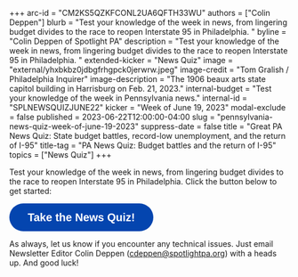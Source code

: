 +++
arc-id = "CM2KS5QZKFCONL2UA6QFTH33WU"
authors = ["Colin Deppen"]
blurb = "Test your knowledge of the week in news, from lingering budget divides to the race to reopen Interstate 95 in Philadelphia. "
byline = "Colin Deppen of Spotlight PA"
description = "Test your knowledge of the week in news, from lingering budget divides to the race to reopen Interstate 95 in Philadelphia. "
extended-kicker = "News Quiz"
image = "external/yhxbkbz0jdbgfrhgpck0jerwrw.jpeg"
image-credit = "Tom Gralish / Philadelphia Inquirer"
image-description = "The 1906 beaux arts state capitol building in Harrisburg on Feb. 21, 2023."
internal-budget = "Test your knowledge of the week in Pennsylvania news."
internal-id = "SPLNEWSQUIZJUNE22"
kicker = "Week of June 19, 2023"
modal-exclude = false
published = 2023-06-22T12:00:00-04:00
slug = "pennsylvania-news-quiz-week-of-june-19-2023"
suppress-date = false
title = "Great PA News Quiz: State budget battles, record-low unemployment, and the return of I-95"
title-tag = "PA News Quiz: Budget battles and the return of I-95"
topics = ["News Quiz"]
+++

Test your knowledge of the week in news, from lingering budget divides to the race to reopen Interstate 95 in Philadelphia. Click the button below to get started:

<button data-tf-popup="lH8KF96i" data-tf-opacity="100" data-tf-size="100" data-tf-iframe-props="title=SPL News Quiz Week 22 - June 22" data-tf-transitive-search-params data-tf-medium="snippet" style="all:unset;font-family:Helvetica,Arial,sans-serif;display:inline-block;max-width:100%;white-space:nowrap;overflow:hidden;text-overflow:ellipsis;background-color:#0445AF;color:#fff;font-size:20px;border-radius:25px;padding:0 33px;font-weight:bold;height:50px;cursor:pointer;line-height:50px;text-align:center;margin:0;text-decoration:none;">Take the News Quiz!</button><script src="//embed.typeform.com/next/embed.js"></script>

As always, let us know if you encounter any technical issues. Just email Newsletter Editor Colin Deppen (<a href="mailto:cdeppen@spotlightpa.org">cdeppen@spotlightpa.org</a>) with a heads up. And good luck!
